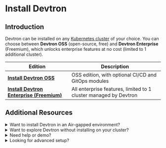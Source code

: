 # Install Devtron

## Introduction

Devtron can be installed on any [Kubernetes cluster](../getting-started/getting-started.md#create-a-kubernetes-cluster) of your choice. You can choose between **Devtron OSS** (open-source, free) and **Devtron Enterprise** (Freemium), which unlocks enterprise features at no cost (limited to 1 additional cluster).

| Edition                                                                     | Description                                                      |
| --------------------------------------------------------------------------- | ---------------------------------------------------------------- |
| [**Install Devtron OSS**](devtron-oss.md)                                   | OSS edition, with optional CI/CD and GitOps modules              |
| [**Install Devtron Enterprise (Freemium)**](devtron-enterprise-freemium.md) | All enterprise features, limited to 1 cluster managed by Devtron |

## Additional Resources

<details>

<summary>Want to install Devtron in an Air-gapped environment?</summary>

See the full guide here: [Install Devtron in Air-gapped Environment](install-devtron-in-airgapped-environment.md)

</details>

<details>

<summary>Want to explore Devtron without installing on your cluster?</summary>

* Try [Devtron Sandbox](https://preview.devtron.ai)
* Try [Devtron Kubernetes Desktop Client](install-devtron-Kubernetes-client.md)

</details>

<details>

<summary>Need help or demo?</summary>

* [Discord community for support](https://discord.gg/jsRG5qx2gp)[![Join Discord](https://img.shields.io/badge/Join%20us%20on-Discord-e01563.svg)](https://discord.gg/jsRG5qx2gp).
* [Book time with our team](https://devtron.ai/demo)

</details>

<details>

<summary>Looking for advanced setup?</summary>

See [Additional Installation Resources](../../reference/) for production infra recommendations, advanced configs, blob storage, air-gapped installs, backup, and more.

</details>
